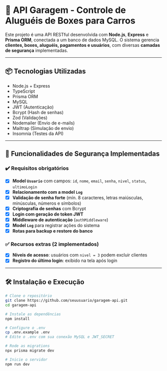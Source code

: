 # 🚗 API Garagem - Controle de Aluguéis de Boxes para Carros

Este projeto é uma API RESTful desenvolvida com **Node.js**, **Express** e **Prisma ORM**, conectada a um banco de dados MySQL. O sistema gerencia **clientes, boxes, aluguéis, pagamentos e usuários**, com diversas **camadas de segurança** implementadas.

---

## 📦 Tecnologias Utilizadas

- Node.js + Express
- TypeScript
- Prisma ORM
- MySQL
- JWT (Autenticação)
- Bcrypt (Hash de senhas)
- Zod (Validações)
- Nodemailer (Envio de e-mails)
- Mailtrap (Simulação de envio)
- Insomnia (Testes da API)

---

## 🔐 Funcionalidades de Segurança Implementadas

### ✔️ Requisitos obrigatórios

- [x] **Model `Usuario`** com campos: `id`, `nome`, `email`, `senha`, `nivel`, `status`, `ultimoLogin`
- [x] **Relacionamento com a model `Log`**
- [x] **Validação de senha forte** (mín. 8 caracteres, letras maiúsculas, minúsculas, números e símbolos)
- [x] **Criptografia de senhas** com Bcrypt
- [x] **Login com geração de token JWT**
- [x] **Middleware de autenticação** (`authMiddleware`)
- [x] **Model `Log`** para registrar ações do sistema
- [x] **Rotas para backup e restore do banco**

### ✅ Recursos extras (2 implementados)

- [x] **Níveis de acesso**: usuários com `nivel = 3` podem excluir clientes
- [x] **Registro do último login**: exibido na tela após login

---

## 🛠️ Instalação e Execução

```bash
# Clone o repositório
git clone https://github.com/seuusuario/garagem-api.git
cd garagem-api

# Instale as dependências
npm install

# Configure o .env
cp .env.example .env
# Edite o .env com sua conexão MySQL e JWT_SECRET

# Rode as migrations
npx prisma migrate dev

# Inicie o servidor
npm run dev
